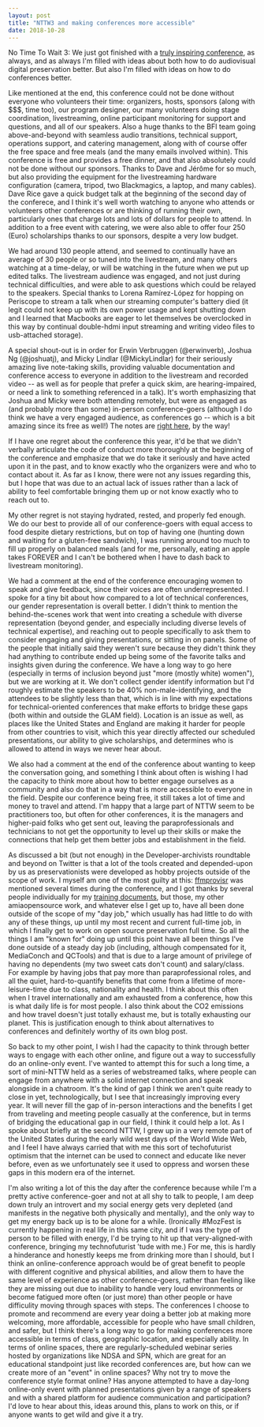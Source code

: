 ```yaml
---
layout: post
title: "NTTW3 and making conferences more accessible"
date: 2018-10-28
---
```


No Time To Wait 3: We just got finished with a [truly inspiring conference](https://mediaarea.net/NoTimeToWait3), as always, and as always I'm filled with ideas about both how to do audiovisual digital preservation better. But also I'm filled with ideas on how to do conferences better.

Like mentioned at the end, this conference could not be done without everyone who volunteers their time: organizers, hosts, sponsors (along with $$$, time too), our program designer, our many volunteers doing stage coordination, livestreaming, online participant monitoring for support and questions, and all of our speakers. Also a huge thanks to the BFI team going above-and-beyond with seamless audio transitions, technical support, operations support, and catering management, along with of course offer the free space and free meals (and the many emails involved within). This conference is free and provides a free dinner, and that also absolutely could not be done without our sponsors. Thanks to Dave and Jérôme for so much, but also providing the equipment for the livestreaming hardware configuration (camera, tripod, two Blackmagics, a laptop, and many cables). Dave Rice gave a quick budget talk at the beginning of the second day of the conferece, and I think it's well worth watching to anyone who attends or volunteers other conferences or are thinking of running their own, particularly ones that charge lots and lots of dollars for people to attend. In addition to a free event with catering, we were also able to offer four 250 (Euro) scholarships thanks to our sponsors, despite a very low budget.

We had around 130 people attend, and seemed to continually have an average of 30 people or so tuned into the livestream, and many others watching at a time-delay, or will be watching in the future when we put up edited talks. The livestream audience was engaged, and not just during technical difficulties, and were able to ask questions which could be relayed to the speakers. Special thanks to Lorena Ramírez-López for hopping on Periscope to stream a talk when our streaming computer's battery died (it legit could not keep up with its own power usage and kept shutting down and I learned that Macbooks are eager to let themselves be overclocked in this way by continual double-hdmi input streaming and writing video files to usb-attached storage).

A special shout-out is in order for Erwin Verbruggen (@erwinverb), Joshua Ng (@joshuatj), and Micky Lindlar (@MickyLindlar) for their seriously amazing live note-taking skills, providing valuable documentation and conference access to everyone in addition to the livestream and recorded video -- as well as for people that prefer a quick skim, are hearing-impaired, or need a link to something referenced in a talk). It's worth emphasizing that Joshua and Micky were both attending remotely, but were as engaged as (and probably more than some) in-person conference-goers (although I do think we have a very engaged audience, as conferences go -- which is a bit amazing since its free as well!) The notes are [right here](https://docs.google.com/document/d/1pjzawSEhdgOis--6pHPVtnZGs8P0Qkm3yMByh4hcQHw/edit#), by the way!

If I have one regret about the conference this year, it'd be that we didn't verbally articulate the code of conduct more thoroughly at the beginning of the conference and emphasize that we do take it seriously and have acted upon it in the past, and to know exactly who the organizers were and who to contact about it. As far as I know, there were not any issues regarding this, but I hope that was due to an actual lack of issues rather than a lack of ability to feel comfortable bringing them up or not know exactly who to reach out to.

My other regret is not staying hydrated, rested, and properly fed enough. We do our best to provide all of our conference-goers with equal access to food despite dietary restrictions, but on top of having one (hunting down and waiting for a gluten-free sandwich), I was running around too much to fill up properly on balanced meals (and for me, personally, eating an apple takes FOREVER and I can't be bothered when I have to dash back to livestream monitoring).

We had a comment at the end of the conference encouraging women to speak and give feedback, since their voices are often underrepresented. I spoke for a tiny bit about how compared to a lot of technical conferences, our gender representation is overall better. I didn't think to mention the behind-the-scenes work that went into creating a schedule with diverse representation (beyond gender, and especially including diverse levels of technical expertise), and reaching out to people specifically to ask them to consider engaging and giving presentations, or sitting in on panels. Some of the people that initially said they weren't sure because they didn't think they had anything to contribute ended up being some of the favorite talks and insights given during the conference. We have a long way to go here (especially in terms of inclusion beyond just "more (mostly white) women"), but we are working at it. We don't collect gender identify information but I'd roughly estimate the speakers to be 40% non-male-identifying, and the attendees to be slightly less than that, which is in line with my expectations for technical-oriented conferences that make efforts to bridge these gaps (both within and outside the GLAM field). Location is an issue as well, as places like the United States and England are making it harder for people from other countries to visit, which this year directly affected our scheduled presentations, our ability to give scholarships, and determines who is allowed to attend in ways we never hear about.

We also had a comment at the end of the conference about wanting to keep the conversation going, and something I think about often is wishing I had the capacity to think more about how to better engage ourselves as a community and also do that in a way that is more accessible to everyone in the field. Despite our conference being free, it still takes a lot of time and money to travel and attend. I'm happy that a large part of NTTW seem to be practitioners too, but often for other conferences, it is the managers and higher-paid folks who get sent out, leaving the paraprofessionals and technicians to not get the opportunity to level up their skills or make the connections that help get them better jobs and establishment in the field. 

As discussed a bit (but not enough) in the Developer-archivists roundtable and beyond on Twitter is that a lot of the tools created and depended-upon by us as preservationists were developed as hobby projects outside of the scope of work. I myself am one of the most guilty at this: [ffmprovisr](https://amiaopensource.github.io/ffmprovisr/) was mentioned several times during the conference, and I got thanks by several people individually for my [training documents](http://training.ashleyblewer.com/), but those, my other amiaopensource work, and whatever else I get up to, have all been done outside of the scope of my "day job," which usually has had little to do with any of these things, up until my most recent and current full-time job, in which I finally get to work on open source preservation full time. So all the things I am "known for" doing up until this point have all been things I've done outside of a steady day job (including, although compensated for it, MediaConch and QCTools) and that is due to a large amount of privilege of having no dependents (my two sweet cats don't count) and salary/class. For example by having jobs that pay more than paraprofessional roles, and all the quiet, hard-to-quantify benefits that come from a lifetime of more-leisure-time due to class, nationality and health. I think about this often when I travel internationally and am exhausted from a conference, how this is what daily life is for most people. I also think about the CO2 emissions and how travel doesn't just totally exhaust me, but is totally exhausting our planet. This is justification enough to think about alternatives to conferences and definitely worthy of its own blog post.

So back to my other point, I wish I had the capacity to think through better ways to engage with each other online, and figure out a way to successfully do an online-only event. I've wanted to attempt this for such a long time, a sort of mini-NTTW held as a series of webstreamed talks, where people can engage from anywhere with a solid internet connection and speak alongside in a chatroom. It's the kind of gap I think we aren't quite ready to close in yet, technologically, but I see that increasingly improving every year. It will never fill the gap of in-person interactions and the benefits I get from traveling and meeting people casually at the conference, but in terms of bridging the educational gap in our field, I think it could help a lot. As I spoke about briefly at the second NTTW, I grew up in a very remote part of the United States during the early wild west days of the World Wide Web, and I feel I have always carried that with me this sort of techofuturist optimism that the internet can be used to connect and educate like never before, even as we unfortunately see it used to oppress and worsen these gaps in this modern era of the internet.

I'm also writing a lot of this the day after the conference because while I'm a pretty active conference-goer and not at all shy to talk to people, I am deep down truly an introvert and my social energy gets very depleted (and manifests in the negative both physically and mentally), and the only way to get my energy back up is to be alone for a while. (Ironically #MozFest is currently happening in real life in this same city, and if I was the type of person to be filled with energy, I'd be trying to hit up that very-aligned-with conference, bringing my technofuturist 'tude with me.) For me, this is hardly a hinderance and honestly keeps me from drinking more than I should, but I think an online-conference approach would be of great benefit to people with different cognitive and physical abilities, and allow them to have the same level of experience as other conference-goers, rather than feeling like they are missing out due to inability to handle very loud environments or become fatigued more often (or just more) than other people or have difficulity moving through spaces with steps. The conferences I choose to promote and recommend are every year doing a better job at making more welcoming, more affordable, accessible for people who have small children, and safer, but I think there's a long way to go for making conferences more accessible in terms of class, geographic location, and especially ability. In terms of online spaces, there are regularly-scheduled webinar series hosted by organizations like NDSA and SPN, which are great for an educational standpoint just like recorded conferences are, but how can we create more of an "event" in online spaces? Why not try to move the conference style format online? Has anyone attempted to have a day-long online-only event with planned presentations given by a range of speakers and with a shared platform for audience communication and participation? I'd love to hear about this, ideas around this, plans to work on this, or if anyone wants to get wild and give it a try.